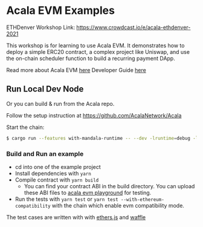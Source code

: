 # Acala EVM Examples

ETHDenver Workshop Link: https://www.crowdcast.io/e/acala-ethdenver-2021

This workshop is for learning to use Acala EVM. It demonstrates how to deploy a simple ERC20 contract, a complex project like Uniswap, and use the on-chain scheduler function to build a recurring payment DApp.

Read more about Acala EVM [here](https://wiki.acala.network/learn/basics/acala-evm)
Developer Guide [here](https://wiki.acala.network/build/development-guide/smart-contracts/get-started-evm)

## Run Local Dev Node

Or you can build & run from the Acala repo.

Follow the setup instruction at https://github.com/AcalaNetwork/Acala

Start the chain:

```bash
$ cargo run --features with-mandala-runtime -- --dev -lruntime=debug -levm=debug --instant-sealing --ws-port=9944 --ws-external=true --rpc-port=9933 --rpc-external=true --rpc-cors=all --rpc-methods=unsafe --tmp
```

### Build and Run an example

- cd into one of the example project
- Install dependencies with `yarn`
- Compile contract with `yarn build`
  - You can find your contract ABI in the build directory. You can upload these ABI files to [acala evm playground](https://evm.acala.network/#/upload) for testing.
- Run the tests with `yarn test` or `yarn test --with-ethereum-compatibility` with the chain which enable evm compatibility mode.

The test cases are written with with [ethers.js](https://docs.ethers.io/v5/) and [waffle](https://ethereum-waffle.readthedocs.io/en/latest/)
